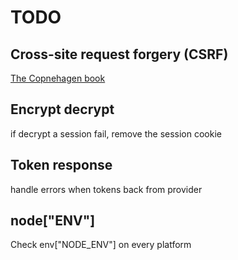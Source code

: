 # TODO

## Cross-site request forgery (CSRF)

[The Copnehagen book](https://thecopenhagenbook.com/csrf)

## Encrypt decrypt

if decrypt a session fail, remove the session cookie

## Token response

handle errors when tokens back from provider

## node["ENV"]

 Check env["NODE_ENV"] on every platform
